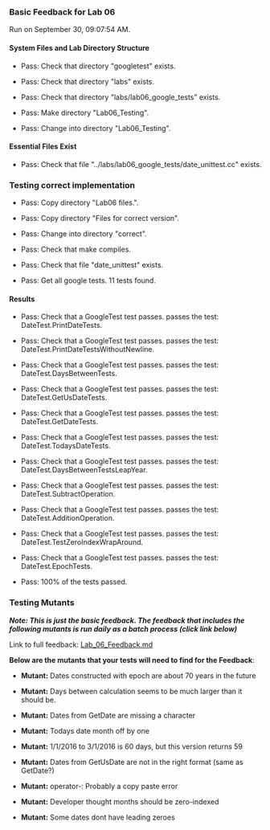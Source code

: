 ### Basic Feedback for Lab 06

Run on September 30, 09:07:54 AM.


#### System Files and Lab Directory Structure

+ Pass: Check that directory "googletest" exists.

+ Pass: Check that directory "labs" exists.

+ Pass: Check that directory "labs/lab06_google_tests" exists.

+ Pass: Make directory "Lab06_Testing".

+ Pass: Change into directory "Lab06_Testing".


#### Essential Files Exist

+ Pass: Check that file "../labs/lab06_google_tests/date_unittest.cc" exists.


### Testing correct implementation

+ Pass: Copy directory "Lab06 files.".



+ Pass: Copy directory "Files for correct version".



+ Pass: Change into directory "correct".

+ Pass: Check that make compiles.



+ Pass: Check that file "date_unittest" exists.

+ Pass: Get all google tests.
    11 tests found.




#### Results

+ Pass: Check that a GoogleTest test passes.
    passes the test: DateTest.PrintDateTests.



+ Pass: Check that a GoogleTest test passes.
    passes the test: DateTest.PrintDateTestsWithoutNewline.



+ Pass: Check that a GoogleTest test passes.
    passes the test: DateTest.DaysBetweenTests.



+ Pass: Check that a GoogleTest test passes.
    passes the test: DateTest.GetUsDateTests.



+ Pass: Check that a GoogleTest test passes.
    passes the test: DateTest.GetDateTests.



+ Pass: Check that a GoogleTest test passes.
    passes the test: DateTest.TodaysDateTests.



+ Pass: Check that a GoogleTest test passes.
    passes the test: DateTest.DaysBetweenTestsLeapYear.



+ Pass: Check that a GoogleTest test passes.
    passes the test: DateTest.SubtractOperation.



+ Pass: Check that a GoogleTest test passes.
    passes the test: DateTest.AdditionOperation.



+ Pass: Check that a GoogleTest test passes.
    passes the test: DateTest.TestZeroIndexWrapAround.



+ Pass: Check that a GoogleTest test passes.
    passes the test: DateTest.EpochTests.



+ Pass: 100% of the tests passed.


### Testing Mutants


***Note: This is just the basic feedback.  The feedback that includes the following mutants is run daily as a batch process (click link below)***


Link to full feedback: [Lab_06_Feedback.md](Lab_06_Feedback.md)



 __Below are the mutants that your tests will need to find for the Feedback__:


 * __Mutant:__ Dates constructed with epoch are about 70 years in the future


 * __Mutant:__ Days between calculation seems to be much larger than it should be.


 * __Mutant:__ Dates from GetDate are missing a character


 * __Mutant:__ Todays date month off by one


 * __Mutant:__ 1/1/2016 to 3/1/2016 is 60 days, but this version returns 59


 * __Mutant:__ Dates from GetUsDate are not in the right format (same as GetDate?)


 * __Mutant:__ operator-: Probably a copy paste error


 * __Mutant:__ Developer thought months should be zero-indexed


 * __Mutant:__ Some dates dont have leading zeroes

